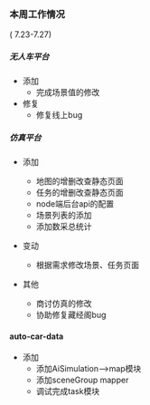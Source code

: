 ###  本周工作情况

( 7.23-7.27)

##### 无人车平台

- 添加
  - 完成场景值的修改
- 修复
  - 修复线上bug



##### 仿真平台

- 添加

  - 地图的增删改查静态页面
  - 任务的增删改查静态页面
  - node端后台api的配置
  - 场景列表的添加
  - 添加数采总统计

- 变动

  

  - 根据需求修改场景、任务页面

- 其他

  - 商讨仿真的修改
  - 协助修复藏经阁bug



#### auto-car-data

- 添加
  - 添加AiSimulation—>map模块
  - 添加sceneGroup mapper
  - 调试完成task模块

